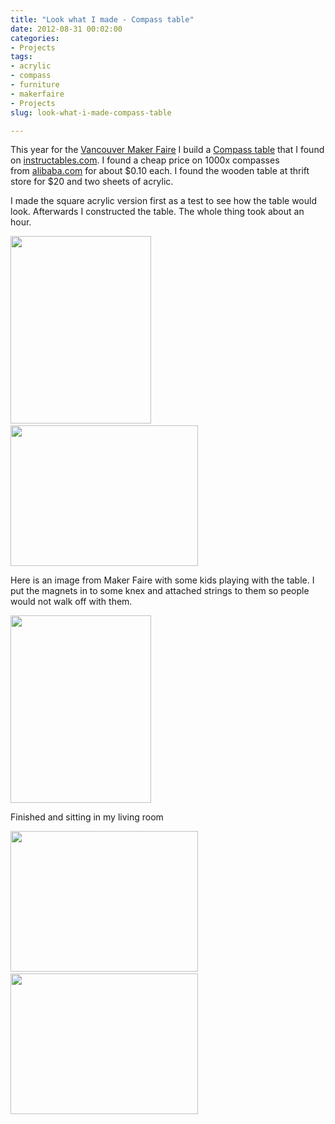 ```yaml
---
title: "Look what I made - Compass table"
date: 2012-08-31 00:02:00
categories:
- Projects
tags:
- acrylic
- compass
- furniture
- makerfaire
- Projects
slug: look-what-i-made-compass-table

---
```


This year for the <a href="http://vancouver.makerfaire.ca/">Vancouver Maker Faire</a> I build a <a href="http://www.instructables.com/id/Compass-Table/">Compass table</a> that I found on <a href="http://www.instructables.com/">instructables.com</a>. I found a cheap price on 1000x compasses from <a href="http://www.alibaba.com/">alibaba.com</a> for about $0.10 each. I found the wooden table at thrift store for $20 and two sheets of acrylic.

I made the square acrylic version first as a test to see how the table would look. Afterwards I constructed the table. The whole thing took about an hour.

<img class="size-medium wp-image-2824" title="2012-06-21 02.30.53" src="/public/uploads/2012/08/2012-06-21-02.30.53-225x300.jpg" alt="" width="225" height="300" /> <img class="size-medium wp-image-2823" title="2012-06-21 05.24.38" src="/public/uploads/2012/08/2012-06-21-05.24.38-300x225.jpg" alt="" width="300" height="225" />

Here is an image from Maker Faire with some kids playing with the table. I put the magnets in to some knex and attached strings to them so people would not walk off with them.

<a href="/public/uploads/2012/08/IMG_0002.jpg"><img class="size-medium wp-image-2825" title="IMG_0002" src="/public/uploads/2012/08/IMG_0002-225x300.jpg" alt="" width="225" height="300" /></a>

Finished and sitting in my living room

<a href="/public/uploads/2012/08/IMG_4790.jpg"><img class="size-medium wp-image-2828" title="IMG_4790" src="/public/uploads/2012/08/IMG_4790-300x225.jpg" alt="" width="300" height="225" /></a> <a href="/public/uploads/2012/08/IMG_4792.jpg"><img class="size-medium wp-image-2829" title="IMG_4792" src="/public/uploads/2012/08/IMG_4792-300x225.jpg" alt="" width="300" height="225" /></a>

&nbsp;

&nbsp;
